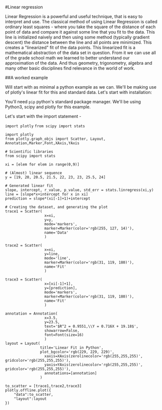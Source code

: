 #Linear regression

Linear Regression is a powerful and useful technique, that is easy to interpret and use.  The classical method of using Linear Regression is called ordinary least squares - where you take the square of the distance of each point of data and compare it against some line that you fit to the data.  This line is initialized naively and then using some method (typically gradient descent) the distance between the line and all points are minimized.  This creates a "linearized" fit of the data points.  This linearized fit is a mathematical abstraction of the data set in question.  From it we can use all of the grade school math we learned to better understand our approximation of the data.  And thus geometry, trigonometry, algebra and many other basic disciplines find relevance in the world of work.

##A worked example

Will start with as minimal a python example as we can.  We'll be making use of plotly's linear fit for this and standard data.  Let's start with installation:

You'll need `pip` python's standard package manager.  We'll be using Python3, scipy and plotly for this example.

Let's start with the import statement - 

`import plotly`
`from scipy import stats`

```
import plotly
from plotly.graph_objs import Scatter, Layout, Annotation,Marker,Font,XAxis,YAxis

# Scientific libraries
from scipy import stats

xi = [elem for elem in range(0,9)]

# (Almost) linear sequence
y = [19, 20, 20.5, 21.5, 22, 23, 23, 25.5, 24]

# Generated linear fit
slope, intercept, r_value, p_value, std_err = stats.linregress(xi,y)
line = [slope*x+intercept for x in xi]
prediction = slope*(xi[-1]+1)+intercept

# Creating the dataset, and generating the plot
trace1 = Scatter(
                  x=xi, 
                  y=y, 
                  mode='markers',
                  marker=Marker(color='rgb(255, 127, 14)'),
                  name='Data'
                  )

trace2 = Scatter(
                  x=xi, 
                  y=line, 
                  mode='line',
                  marker=Marker(color='rgb(31, 119, 180)'),
                  name='Fit'
                  )

trace3 = Scatter(
                  x=[xi[-1]+1], 
                  y=[prediction], 
                  mode='markers',
                  marker=Marker(color='rgb(31, 119, 180)'),
                  name='Fit'
                  )

annotation = Annotation(
                  x=3.5,
                  y=23.5,
                  text='$R^2 = 0.9551,\\Y = 0.716X + 19.18$',
                  showarrow=False,
                  font=Font(size=16)
                  )
layout = Layout(
                title='Linear Fit in Python',
                plot_bgcolor='rgb(229, 229, 229)',
                  xaxis=XAxis(zerolinecolor='rgb(255,255,255)', gridcolor='rgb(255,255,255)'),
                  yaxis=YAxis(zerolinecolor='rgb(255,255,255)', gridcolor='rgb(255,255,255)'),
                  annotations=[annotation]
                )

to_scatter = [trace1,trace2,trace3]
plotly.offline.plot({
    "data":to_scatter,
    "layout":layout
})
```
